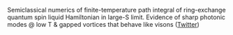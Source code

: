
Semiclassical numerics of finite-temperature path integral of ring-exchange quantum spin liquid Hamiltonian in large-S limit. Evidence of sharp photonic modes @ low T & gapped vortices that behave like visons ([Twitter](https://twitter.com/JoshuahHeath/status/1100414221060268032))
